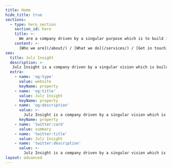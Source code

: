 ```yaml
---
title: Home
hide_title: true
sections:
  - type: hero_section
    section_id: hero
    title: >-
      We are a company driven by a singular purpose which is to build innovative and impactful products, brands, experiences and solutions.
    content: >-
      [Who we are](/about/) / [What we do](/services/) / [Get in touch](/contact/)
seo:
  title: Julz Insight
  description: >-
   Julz Insight is a company driven by a singular vision which is building innovative and impactful products, brands, experiences and solutions that will hopefully shape the world.
  extra:
    - name: 'og:type'
      value: website
      keyName: property
    - name: 'og:title'
      value: Julz Insight
      keyName: property
    - name: 'og:description'
      value: >-
        Julz Insight is a company driven by a singular vision which is building innovative and impactful products, brands, experiences and solutions that will hopefully shape the world.
      keyName: property
    - name: 'twitter:card'
      value: summary
    - name: 'twitter:title'
      value: Julz Insight
    - name: 'twitter:description'
      value: >-
        Julz Insight is a company driven by a singular vision which is building innovative and impactful products, brands, experiences and solutions that will hopefully shape the world.
layout: advanced
---
```

